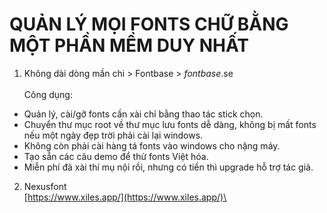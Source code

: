 # QUẢN LÝ MỌI FONTS CHỮ BẰNG MỘT PHẦN MỀM DUY NHẤT

1. Không dài dòng mần chi > Fontbase > _fontbase_.se\
   \
   Công dụng:

* Quản lý, cài/gỡ fonts cần xài chỉ bằng thao tác stick chọn.
* Chuyển thư mục root về thư mục lưu fonts dễ dàng, không bị mất fonts nếu một ngày đẹp trời phải cài lại windows.
* Không còn phải cài hàng tá fonts vào windows cho nặng máy.
* Tạo sẵn các câu demo để thử fonts Việt hóa.
* Miễn phí đã xài thí mụ nội rồi, nhưng có tiền thì upgrade hỗ trợ tác giả.

2. Nexusfont\
   [https://www.xiles.app/](https://www.xiles.app/)\
